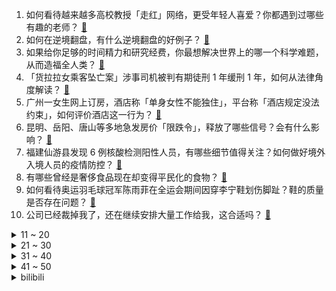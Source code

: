 1. 如何看待越来越多高校教授「走红」网络，更受年轻人喜爱？你都遇到过哪些有趣的老师？ [:link:](https://www.zhihu.com/question/485808612)
2. 如何在逆境翻盘，有什么逆境翻盘的好例子？ [:link:](https://www.zhihu.com/question/21210517)
3. 如果给你足够的时间精力和研究经费，你最想解决世界上的哪一个科学难题，从而造福全人类？ [:link:](https://www.zhihu.com/question/485476077)
4. 「货拉拉女乘客坠亡案」涉事司机被判有期徒刑 1 年缓刑 1 年，如何从法律角度解读？ [:link:](https://www.zhihu.com/question/486019001)
5. 广州一女生网上订房，酒店称「单身女性不能独住」，平台称「酒店规定没法约束」，如何评价酒店这一行为？ [:link:](https://www.zhihu.com/question/485716876)
6. 昆明、岳阳、唐山等多地急发房价「限跌令」，释放了哪些信号？会有什么影响？ [:link:](https://www.zhihu.com/question/485706720)
7. 福建仙游县发现 6 例核酸检测阳性人员，有哪些细节值得关注？如何做好境外入境人员的疫情防控？ [:link:](https://www.zhihu.com/question/486034763)
8. 有哪些曾经是奢侈食品现在却变得平民化的食物？ [:link:](https://www.zhihu.com/question/466302067)
9. 如何看待奥运羽毛球冠军陈雨菲在全运会期间因穿李宁鞋划伤脚趾？鞋的质量是否存在问题？ [:link:](https://www.zhihu.com/question/485972149)
10. 公司已经裁掉我了，还在继续安排大量工作给我，这合适吗？ [:link:](https://www.zhihu.com/question/393018074)
<details>
<summary>11 ~ 20</summary>

11. 如何评价段奕宏、大鹏主演的电视剧《双探》？ [:link:](https://www.zhihu.com/question/377726848)
12. 为什么网上大多数嚷嚷中年危机的人都是30多岁的？那些40,50岁的人呢？ [:link:](https://www.zhihu.com/question/485087511)
13. 比心 App 发文称将永久性关闭涉及「陪玩」功能，对行业会有哪些影响？ [:link:](https://www.zhihu.com/question/486014081)
14. 魅族宣布旗下品牌「魅蓝」回归，在此之前发生了什么？其回归将给手机市场带来哪些影响？ [:link:](https://www.zhihu.com/question/486019391)
15. 女子怀三胎疑遭单位强行辞退，如情况属实，涉事单位应承担什么责任？ [:link:](https://www.zhihu.com/question/485993578)
16. 国产游戏《烟火》宣布影视化，出品公司曾出品《扫黑风暴》《白夜追凶》，你有何期待？ [:link:](https://www.zhihu.com/question/485938974)
17. iPhone 13 系列马上发布，你手中的老 iPhone 电池健康程度怎么样，平时都怎么充电？ [:link:](https://www.zhihu.com/question/485938059)
18. C 罗三俱乐部进球破百，梅西单俱乐部 670 球，你觉得哪个更难复制？ [:link:](https://www.zhihu.com/question/484634649)
19. 国足的实力一直上不去的原因是什么？ [:link:](https://www.zhihu.com/question/485703253)
20. 如何看待同事每天蹭你车？ [:link:](https://www.zhihu.com/question/63645770)
</details>
<details>
<summary>21 ~ 30</summary>

21. 如何以「姐姐，你别不要我」为开头写一个故事？ [:link:](https://www.zhihu.com/question/422947222)
22. 宋亚轩在新歌《朱雀》的mv中表现如何？ [:link:](https://www.zhihu.com/question/486037795)
23. 《黑客帝国：矩阵重生》9 月 9 日发布首支预告，预告里透露了哪些值得注意的信息？ [:link:](https://www.zhihu.com/question/485463054)
24. 你有什么不上班也能养活自己的技能？ [:link:](https://www.zhihu.com/question/485023739)
25. 如何评价《王者荣耀》安琪拉漫画少女皮肤-时之奇旅？ [:link:](https://www.zhihu.com/question/484866467)
26. 男士洗面奶和女士洗面奶的区别在哪? [:link:](https://www.zhihu.com/question/22154184)
27. 宋亚轩养的小狗鼠标为什么被叫作时团女明星/女主角？ [:link:](https://www.zhihu.com/question/486038849)
28. INTJ类型的人在感情方面是不是有缺陷？ [:link:](https://www.zhihu.com/question/477999097)
29. 儿童房如何装修才能既充满童趣，又容易打理？ [:link:](https://www.zhihu.com/question/485758054)
30. 有没有短篇小甜文推荐？ [:link:](https://www.zhihu.com/question/471579661)
</details>
<details>
<summary>31 ~ 40</summary>

31. 在学校怎么忍受孤独？ [:link:](https://www.zhihu.com/question/484521483)
32. 2021 年秋季开学，需要准备些什么，有哪些比较好的数码和生活好物最值得推荐？ [:link:](https://www.zhihu.com/question/468815943)
33. 时隔20年再看美国“911”，你的感受如何？ [:link:](https://www.zhihu.com/question/485809453)
34. 《三国杀》八人军争为什么很多小内跳反？ [:link:](https://www.zhihu.com/question/481244021)
35. 汽油车真的会在2030左右停售甚至淘汰吗？ [:link:](https://www.zhihu.com/question/478452945)
36. 为什么中山大学要在深圳校区军训？ [:link:](https://www.zhihu.com/question/478937166)
37. 为什么图书馆里很多同学都很努力复习考研，但大部分人却考不上呢？ [:link:](https://www.zhihu.com/question/430364218)
38. 人社部等 4 部门对美团、滴滴、阿里巴巴、腾讯等企业保障劳动者权益开展联合指导，将产生什么影响？ [:link:](https://www.zhihu.com/question/485998297)
39. 成都轨道交通一在建工地发生垮塌，致 4 人身亡 14 人受伤，目前情况如何？ [:link:](https://www.zhihu.com/question/486002806)
40. 英国观众妄称「中国要接管世界」，被前议员怼到语无伦次。该如何看待西方一些人对中国存在的误解？ [:link:](https://www.zhihu.com/question/485491295)
</details>
<details>
<summary>41 ~ 50</summary>

41. 周王陶林陈一人五首代表作，你认为分别是哪五首？ [:link:](https://www.zhihu.com/question/485644751)
42. 因懒得走路年轻人租轮椅逛迪士尼，有人指责有人支持，如何看待这种行为？ [:link:](https://www.zhihu.com/question/485765561)
43. 如何评价综艺《90 婚介所》第五期？ [:link:](https://www.zhihu.com/question/486011763)
44. 武汉华师一附中新入职教师有多位北大复旦博士，为什么很多高学历人才选择中小学？ [:link:](https://www.zhihu.com/question/485676691)
45. Faker 采访表示「S11 全球总决赛 LCK 的中单是最强的」，今年韩国队伍中单选手真的很强吗？ [:link:](https://www.zhihu.com/question/485728028)
46. 从《头号玩家》再到《失控玩家》，物理世界与虚拟世界的墙是否正在被打破？ [:link:](https://www.zhihu.com/question/485794927)
47. 深圳游客体验水上「飞鱼」项目期间坠海失踪后死亡，三名经营者被刑拘，他们将承担什么法律责任？ [:link:](https://www.zhihu.com/question/485793828)
48. 智能坐便器的自洁抑菌是通过哪些关键技术实现的？ [:link:](https://www.zhihu.com/question/485341412)
49. 怎样判断宾馆里是否被安装摄像头？ [:link:](https://www.zhihu.com/question/24929266)
50. 拥有一辆 Tesla Model Y 的感受如何？ [:link:](https://www.zhihu.com/question/457536638)
</details><details>
<summary>bilibili</summary>

1. 《 哎 呦 不 错 哦 》 [:link:](//www.bilibili.com/video/BV11g411V7jk)
2. 好怪….再看一遍！【魔性剪辑#05】 [:link:](//www.bilibili.com/video/BV1pL411t7Qn)
3. 耗时五天“佛跳墙”终于大功告成，金锅一开四伯感叹这辈子值了 [:link:](//www.bilibili.com/video/BV1634y1Q7Wr)
4. 谭sir首谈《谭谈交通》停播的真实原因。“我要是圆滑，我早就在天空自由翱翔了。”【破圈相对论Ep01】 [:link:](//www.bilibili.com/video/BV1av411P7yH)
5. 【时代少年团】《朱雀》MV [:link:](//www.bilibili.com/video/BV1Pg41157dv)
6. 【危机合约#6】全网首杀 蛮鳞行动登顶33 剑起风沙水漫漠 止战秽壤锤定音 [:link:](//www.bilibili.com/video/BV1dq4y1U7V1)
7. 用1000个bug来还原黄金矿工!#4 [:link:](//www.bilibili.com/video/BV1bQ4y1y7x3)
8. 花57元试吃用料超豪华的煲仔饭！肉比饭还多，一份就吃撑了…… [:link:](//www.bilibili.com/video/BV1Yf4y1J7NR)
9. 熬夜的好处，你知道的太晚了 [:link:](//www.bilibili.com/video/BV1wM4y1G7J1)
10. 关注乡村教育 关注留守儿童 [:link:](//www.bilibili.com/video/BV1uq4y1f7iD)
<details>
<summary>11 ~ 20</summary>

11. 靠谱盘点133：言出必行！EDG一万经济绝命翻盘FPX夺冠，Rookie：Theshy过来全杀了！ [:link:](//www.bilibili.com/video/BV1Hq4y1Z79P)
12. 耗时3个月，还原山水画中走出的绝美中国菜。 [:link:](//www.bilibili.com/video/BV1cg411c7TC)
13. 《明日方舟》主线【风暴瞭望】开放 限时纪念活动宣传pv [:link:](//www.bilibili.com/video/BV1gA411F7s4)
14. 爷累了 重开！ [:link:](//www.bilibili.com/video/BV1Yq4y1N7ir)
15. 粉丝1500公里寄来的一台3kw发电机，说是他老丈人的，叫我尽力修好，我花了两天，最后发的电比新的都高100瓦。 [:link:](//www.bilibili.com/video/BV1WU4y1P74Q)
16. 刘醒：是的！九姑娘喜欢我！剧集抗日主线开启！9.3分《义海豪情》P7 [:link:](//www.bilibili.com/video/BV1WP4y1Y7WY)
17. 漠叔宣传美丽乡村，村民主动提供食物拍摄，大家又打成了一片 [:link:](//www.bilibili.com/video/BV1ob4y117qk)
18. 【医学博士】舍友总打呼噜怎么办？I 打呼噜正威胁你的生命 [:link:](//www.bilibili.com/video/BV1DL4y1h7u7)
19. 巨大帝王蟹，脚比我手臂还粗，烤蟹腿吃一个就饱了 [:link:](//www.bilibili.com/video/BV1Mb4y1U7yo)
20. 零 氪 之 友（第十一期） [:link:](//www.bilibili.com/video/BV1QM4y1G7R8)
</details>
<details>
<summary>21 ~ 30</summary>

21. 顶级画质 [:link:](//www.bilibili.com/video/BV1hb4y1279R)
22. 我发现了扫黑风暴房间里的秘密【阅片无数Ⅱ 18】 [:link:](//www.bilibili.com/video/BV1C3411i73H)
23. " 我们会结婚吗 会在同一个房间醒来吗 你会让我枕着你的手臂睡觉吗 你会使劲把我搂在怀里吗 你会一直爱我吗 " [:link:](//www.bilibili.com/video/BV1Aq4y1S79Z)
24. 堪比特效大片！跨越3000公里，带你看放慢1300倍下的闪电⚡️⚡️ [:link:](//www.bilibili.com/video/BV1XP4y1a7EP)
25. 吴莫愁：关于退出娱乐圈三年的解释 [:link:](//www.bilibili.com/video/BV1Hh411p7nS)
26. 向特权阶级进攻的人，为什么都逃不了被清算的命运？【乌鸦校尉】 [:link:](//www.bilibili.com/video/BV1YQ4y1y7fN)
27. 【让学】让子弹飞最难解的隐喻：为何把张麻子画成“朱元璋”？姜文电影中朱元璋画像的历史意涵和文化解读 [:link:](//www.bilibili.com/video/BV1gq4y1U7Gv)
28. 随机挑战，史上最失败的蹭饭！！！ [:link:](//www.bilibili.com/video/BV1v3411q7tQ)
29. 凌晨三点！海底捞干饭！ [:link:](//www.bilibili.com/video/BV1tU4y1P75n)
30. 【暴走大事件第八季】16 娱乐主播变身反诈骗推广达人，神秘天书预言亚特兰蒂斯大危机（蓝） [:link:](//www.bilibili.com/video/BV1hb4y1279v)
</details>
<details>
<summary>31 ~ 40</summary>

31. 凶手竟是我自己 [:link:](//www.bilibili.com/video/BV1Yq4y1Z7Rj)
32. 我逃离了地狱猫咖！可以去你家吗？ [:link:](//www.bilibili.com/video/BV1564y1h7bi)
33. 小伙花4880元请化妆师能变成男团出道么？ [:link:](//www.bilibili.com/video/BV18v411w7oK)
34. 帅小伙弄来一台商用煎饼果子机，自制煎饼果子，这味道可以开店了！ [:link:](//www.bilibili.com/video/BV1Fq4y1f7PZ)
35. 【汪品先】百万粉丝达成福利！来回答B站同学们的问题 [:link:](//www.bilibili.com/video/BV1dq4y1T7co)
36. 一米长的五花肉，满满一盘烤到冒油，这也太过瘾了！【怎么这么值ep27-豚爱饭】 [:link:](//www.bilibili.com/video/BV19h411W7LR)
37. 【毕导】如何冲出没有奶豆豆的完美牛奶？冲完后，我悟透了…… [:link:](//www.bilibili.com/video/BV1RL4y1h7mz)
38. 如果植物大战僵尸屋顶音乐是泽野弘之写的 [:link:](//www.bilibili.com/video/BV1mf4y1H7fF)
39. “当美食up主这么多年，就没吃过这么硬核的早餐！” [:link:](//www.bilibili.com/video/BV1uU4y1N7HE)
40. 展示我这些年来做的部分笔记 [:link:](//www.bilibili.com/video/BV14M4y1g76T)
</details>
<details>
<summary>41 ~ 50</summary>

41. 司马南：共同富裕与996现象 [:link:](//www.bilibili.com/video/BV1kg411V7qK)
42. 鬼工球，我国的非遗，当年日本作假在万国博览会模仿被揭穿，国粹的精华技艺，曾经惊艳了世界 [:link:](//www.bilibili.com/video/BV1nA411F7e2)
43. 对不起，我拿到了奖品！！！ [:link:](//www.bilibili.com/video/BV1SQ4y1C7sN)
44. 样片泄露？删减过多？没想到这就是结局！国产罪案剧 第五期 [:link:](//www.bilibili.com/video/BV1jQ4y1r7Tz)
45. “你这样子对得起消费者？”成都市市场监管局突查外卖排行榜门店 [:link:](//www.bilibili.com/video/BV1Z64y1h7hn)
46. 对不起，我为美食区争光了 [:link:](//www.bilibili.com/video/BV1yP4y1a7JY)
47. 手工制作涡轮增压马桶 [:link:](//www.bilibili.com/video/BV1Q44y1878K)
48. ⚡吸 一 吸⚡ [:link:](//www.bilibili.com/video/BV12L4y1Y7o7)
49. 回村的诱惑（2） [:link:](//www.bilibili.com/video/BV1tQ4y1C75m)
50. 荒岛求生作假？向前冲有内幕？澄清一下！ [:link:](//www.bilibili.com/video/BV1cQ4y1r7nZ)
</details>
<details>
<summary>51 ~ 60</summary>

51. 最燃的北京冬奥宣传！中国冰雪大扩列，跟着大圣操练起来吧！ [:link:](//www.bilibili.com/video/BV1WM4y1G7TZ)
52. 人声演绎90后刻在DNA里的主题曲，眼睛瞪得像______！【MayTree五月树】 [:link:](//www.bilibili.com/video/BV1Kq4y1f74g)
53. 【凤凰传奇买瓜】附赠预算九块九MV【招牌舞步】 [:link:](//www.bilibili.com/video/BV15b4y1U7Gd)
54. 千万不要随便做周边啊 [:link:](//www.bilibili.com/video/BV1944y187fm)
55. 【low君】《周生如故》：如果这部剧不虐的话，它还是很甜的。 [:link:](//www.bilibili.com/video/BV1Xh411H7Du)
56. 大概只有喜欢原神的人会被推送吧【原神周年庆】 [:link:](//www.bilibili.com/video/BV1Kh411s7jM)
57. 今天，纪念一代伟人毛泽东 [:link:](//www.bilibili.com/video/BV1SL4y1h7Yt)
58. 负愁者联盟 [:link:](//www.bilibili.com/video/BV1yQ4y167sB)
59. 《B 站 最 惨 官 方 现 状》 [:link:](//www.bilibili.com/video/BV1Cf4y1J7ZT)
60. 【许昕VS许昕】人民艺术家对战世界第一左手 [:link:](//www.bilibili.com/video/BV1Wq4y1T7MH)
</details>
<details>
<summary>61 ~ 70</summary>

61. 【不止游戏】游戏和电影中的军事工事，究竟是如何抵御敌人进攻的？ [:link:](//www.bilibili.com/video/BV1aP4y1Y7LV)
62. 你是几岁开始懂事的？她这么小就会做所有家务和农活…… [:link:](//www.bilibili.com/video/BV1if4y1A7Tk)
63. 房东的猫《云烟成雨》+《今天是星期几》+《New Boy》 [:link:](//www.bilibili.com/video/BV1hQ4y1y77X)
64. 【水果猎人】盒马榴莲品种造假？ [:link:](//www.bilibili.com/video/BV1jh411s72t)
65. 【勿忘】全网最全讲述，三鹿奶粉事件 [:link:](//www.bilibili.com/video/BV1LQ4y1y7SG)
66. B站的原名你知道咩？ [:link:](//www.bilibili.com/video/BV1Ah411s7Td)
67. 【派大星】「怪物」- PATSOBI [:link:](//www.bilibili.com/video/BV1A44y1h7Pw)
68. 老婆的秘密被我发现了，她竟然恼羞成怒... [:link:](//www.bilibili.com/video/BV1Yq4y1Z732)
69. 14年前的动画神作因为质量太高，太烧钱，没钱做到大结局？中华小子出续作！12分钟带你了解和回忆《中华小子》 [:link:](//www.bilibili.com/video/BV1uQ4y1r7wc)
70. 真，真熊猫人？ [:link:](//www.bilibili.com/video/BV1B34y1Q7f7)
</details>
<details>
<summary>71 ~ 80</summary>

71. 《原神》线上音乐会预告-第二期 [:link:](//www.bilibili.com/video/BV1hf4y1P7mK)
72. 【王者荣耀x86版西游记】爷青回，西游记唯一那台摄影机的奇妙旅程！ [:link:](//www.bilibili.com/video/BV13A411F7ce)
73. 大力《你幸福就好》周杰伦25秒前奏新歌续写 [:link:](//www.bilibili.com/video/BV1ZQ4y167Bf)
74. 最近连做梦都在玩这个游戏 [:link:](//www.bilibili.com/video/BV14U4y177RY)
75. 网曝济南一整形机构女老板殴打威胁顾客：我会让你活着离开济南吗？警方已介入调查 [:link:](//www.bilibili.com/video/BV1q44y187Za)
76. 华农兄弟：荒地动工，叫了一台挖机，把杂草先清理一下 [:link:](//www.bilibili.com/video/BV1Kf4y1n7mC)
77. 马尔福少爷给B站巫师送礼物 | 哈利波特魔法觉醒开学了！ [:link:](//www.bilibili.com/video/BV1NQ4y1y72U)
78. 自制夏日暴力扇 [:link:](//www.bilibili.com/video/BV1G3411q7bj)
79. 天啊我真的怀疑我以前学的是盗版黄金糕教程，大神的原版配方才能做出饱满的鱼翅纹～ [:link:](//www.bilibili.com/video/BV1pv411P7Eu)
80. 透析5年的少女长这样，楼道唱歌加素颜是什么样的体验？ [:link:](//www.bilibili.com/video/BV1fb4y117sg)
</details>
<details>
<summary>81 ~ 90</summary>

81. 有山先生受山东卫视邀请，成为国学讲师！！ [:link:](//www.bilibili.com/video/BV1nQ4y1y7AR)
82. BLACKPINK LISA Solo出道曲LALISA MV公开 [:link:](//www.bilibili.com/video/BV1zL411t7Hq)
83. 还是芦荟店的芦荟汁干净又卫生啊！ [:link:](//www.bilibili.com/video/BV1Lb4y127dj)
84. 先把大米掏空再把鸽子肉塞进米里？镶银芽什么的都弱爆了！ [:link:](//www.bilibili.com/video/BV1cP4y1Y7pP)
85. 菜市场里竟然有脆皮大猪肘子～奶拽奶拽的小老板竟然是我老乡。美食探店/无广试吃员 [:link:](//www.bilibili.com/video/BV14v411w7yu)
86. 无脸羊…受伤了！！ [:link:](//www.bilibili.com/video/BV1TQ4y1r7Qu)
87. 举报! 恳请封杀此主播 [:link:](//www.bilibili.com/video/BV1g34y1Q7LA)
88. “酒入豪肠  七分酿成了月光  余下的三分啸成剑气  绣口一吐就半个盛唐” [:link:](//www.bilibili.com/video/BV1544y1h7Mp)
89. 18岁小青年工地还债第5天,4:30起床放线，欠债3万，工资3000 [:link:](//www.bilibili.com/video/BV1JL411t7c2)
90. 泰拉瑞亚 萌新生存 5 [:link:](//www.bilibili.com/video/BV1SL4y1h7H4)
</details>
<details>
<summary>91 ~ 100</summary>

91. 拒不防疫，种族歧视，国家污蔑，污名警察，哪来的回哪去。 [:link:](//www.bilibili.com/video/BV1yq4y1Z73D)
92. 沉 浸 式 开 学 [:link:](//www.bilibili.com/video/BV1Nv411w79a)
93. BGM……起！ [:link:](//www.bilibili.com/video/BV1xQ4y1C7ne)
94. 不能在养狗狗的家里运动的原因555 [:link:](//www.bilibili.com/video/BV1NQ4y1r7wF)
95. 26岁女孩，苦练武术20年，一身硬功夫，无人敢娶，只好比武招亲，谁要打赢她，嫁给谁 [:link:](//www.bilibili.com/video/BV1WP4y1Y7PB)
96. 各种类型的监考老师 [:link:](//www.bilibili.com/video/BV1744y1h7CM)
97. 《 卖 家 可 真 刑 啊 》 [:link:](//www.bilibili.com/video/BV1D64y1h73C)
98. 当你考研迷茫时，来看看吧！每天一遍，防止堕落，考研加油 [:link:](//www.bilibili.com/video/BV1Dh411W7Hu)
99. 不服死刑？！7条人命，20年伪装逃亡，女魔劳荣枝案全复盘 [:link:](//www.bilibili.com/video/BV1eq4y1Z7HT)
100. 大 姐 的 初 恋 [:link:](//www.bilibili.com/video/BV1UQ4y167Lf)
</details></details>